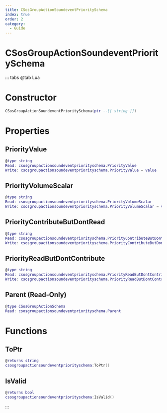 ```yaml
---
title: CSosGroupActionSoundeventPrioritySchema
index: true
order: 2
category:
  - Guide
---
```


# CSosGroupActionSoundeventPrioritySchema

::: tabs
@tab Lua
# Constructor
```lua
CSosGroupActionSoundeventPrioritySchema(ptr --[[ string ]])
```
# Properties
## PriorityValue 
```lua
@type string
Read: csosgroupactionsoundeventpriorityschema.PriorityValue
Write: csosgroupactionsoundeventpriorityschema.PriorityValue = value
```
## PriorityVolumeScalar 
```lua
@type string
Read: csosgroupactionsoundeventpriorityschema.PriorityVolumeScalar
Write: csosgroupactionsoundeventpriorityschema.PriorityVolumeScalar = value
```
## PriorityContributeButDontRead 
```lua
@type string
Read: csosgroupactionsoundeventpriorityschema.PriorityContributeButDontRead
Write: csosgroupactionsoundeventpriorityschema.PriorityContributeButDontRead = value
```
## PriorityReadButDontContribute 
```lua
@type string
Read: csosgroupactionsoundeventpriorityschema.PriorityReadButDontContribute
Write: csosgroupactionsoundeventpriorityschema.PriorityReadButDontContribute = value
```
## Parent (Read-Only)
```lua
@type CSosGroupActionSchema
Read: csosgroupactionsoundeventpriorityschema.Parent
```
# Functions
## ToPtr
```lua
@returns string
csosgroupactionsoundeventpriorityschema:ToPtr()
```
## IsValid
```lua
@returns bool
csosgroupactionsoundeventpriorityschema:IsValid()
```

:::